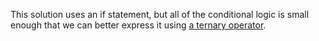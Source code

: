This solution uses an if statement, but all of the conditional logic is small
enough that we can better express it using
[a ternary operator](https://www.baeldung.com/java-ternary-operator).